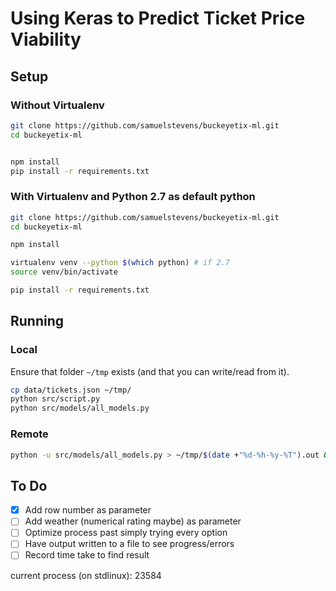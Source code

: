 # Using Keras to Predict Ticket Price Viability

## Setup

### Without Virtualenv

```bash
git clone https://github.com/samuelstevens/buckeyetix-ml.git
cd buckeyetix-ml


npm install
pip install -r requirements.txt
```

### With Virtualenv and Python 2.7 as default python

```bash
git clone https://github.com/samuelstevens/buckeyetix-ml.git
cd buckeyetix-ml

npm install

virtualenv venv --python $(which python) # if 2.7
source venv/bin/activate

pip install -r requirements.txt
```

## Running

### Local

Ensure that folder `~/tmp` exists (and that you can write/read from it).

```bash
cp data/tickets.json ~/tmp/
python src/script.py
python src/models/all_models.py
```

### Remote

```bash
python -u src/models/all_models.py > ~/tmp/$(date +"%d-%h-%y-%T").out &
```

## To Do

- [x] Add row number as parameter
- [ ] Add weather (numerical rating maybe) as parameter
- [ ] Optimize process past simply trying every option
- [ ] Have output written to a file to see progress/errors
- [ ] Record time take to find result

current process (on stdlinux): 23584

```

```
